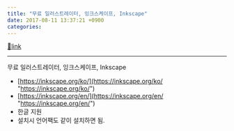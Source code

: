 ```yaml
---
title: "무료 일러스트레이터, 잉크스케이프, Inkscape"
date: 2017-08-11 13:37:21 +0900
categories: 
---
```

[🔗link](http://www.mins01.com/mh/tech/read/1101)
***


무료 일러스트레이터, 잉크스케이프, Inkscape  


- [https://inkscape.org/ko/](https://inkscape.org/ko/ "https://inkscape.org/ko/")
- [https://inkscape.org/en/](https://inkscape.org/en/ "https://inkscape.org/en/")
- 한글 지원
- 설치시 언어팩도 같이 설치하면 됨.



